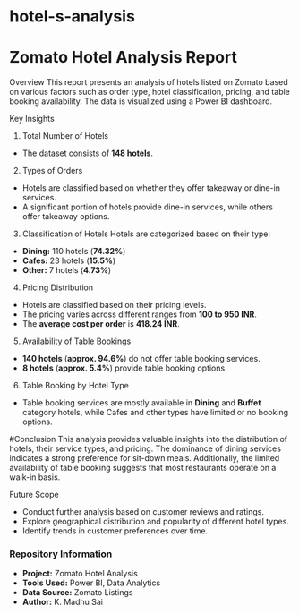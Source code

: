 # hotel-s-analysis
# Zomato Hotel Analysis Report

 Overview
This report presents an analysis of hotels listed on Zomato based on various factors such as order type, hotel classification, pricing, and table booking availability. The data is visualized using a Power BI dashboard.

 Key Insights

 1. Total Number of Hotels
- The dataset consists of **148 hotels**.

 2. Types of Orders
- Hotels are classified based on whether they offer takeaway or dine-in services.
- A significant portion of hotels provide dine-in services, while others offer takeaway options.

 3. Classification of Hotels
Hotels are categorized based on their type:
- **Dining:** 110 hotels (**74.32%**)
- **Cafes:** 23 hotels (**15.5%**)
- **Other:** 7 hotels (**4.73%**)

 4. Pricing Distribution
- Hotels are classified based on their pricing levels.
- The pricing varies across different ranges from **100 to 950 INR**.
- The **average cost per order** is **418.24 INR**.

 5. Availability of Table Bookings
- **140 hotels** (**approx. 94.6%**) do not offer table booking services.
- **8 hotels** (**approx. 5.4%**) provide table booking options.

 6. Table Booking by Hotel Type
- Table booking services are mostly available in **Dining** and **Buffet** category hotels, while Cafes and other types have limited or no booking options.

#Conclusion
This analysis provides valuable insights into the distribution of hotels, their service types, and pricing. The dominance of dining services indicates a strong preference for sit-down meals. Additionally, the limited availability of table booking suggests that most restaurants operate on a walk-in basis.

 Future Scope
- Conduct further analysis based on customer reviews and ratings.
- Explore geographical distribution and popularity of different hotel types.
- Identify trends in customer preferences over time.


### Repository Information
- **Project:** Zomato Hotel Analysis
- **Tools Used:** Power BI, Data Analytics
- **Data Source:** Zomato Listings
- **Author:** K. Madhu Sai

